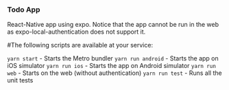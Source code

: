 ### Todo App

React-Native app using expo. Notice that the app cannot be run in the web as expo-local-authentication does not support it.

#The following scripts are available at your service:

`yarn start` - Starts the Metro bundler
`yarn run android` - Starts the app on iOS simulator
`yarn run ios` - Starts the app on Android simulator
`yarn run web` - Starts on the web (without authentication)
`yarn run test` - Runs all the unit tests
